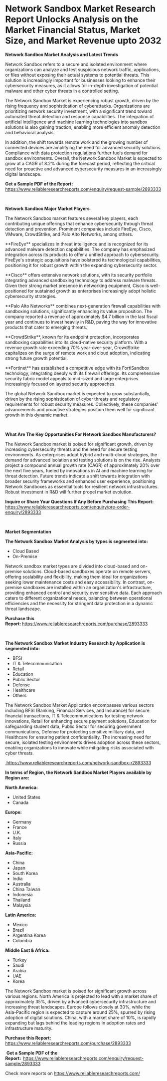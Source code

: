 <p><h1>Network Sandbox Market Research Report Unlocks Analysis on the Market Financial Status, Market Size, and Market Revenue upto 2032</h1></p><p><strong>Network Sandbox Market Analysis and Latest Trends</strong></p>
<p><p>Network Sandbox refers to a secure and isolated environment where organizations can analyze and test suspicious network traffic, applications, or files without exposing their actual systems to potential threats. This solution is increasingly important for businesses looking to enhance their cybersecurity measures, as it allows for in-depth investigation of potential malware and other cyber threats in a controlled setting.</p><p>The Network Sandbox Market is experiencing robust growth, driven by the rising frequency and sophistication of cyberattacks. Organizations are prioritizing network security investment, with a significant trend toward automated threat detection and response capabilities. The integration of artificial intelligence and machine learning technologies into sandbox solutions is also gaining traction, enabling more efficient anomaly detection and behavioral analysis.</p><p>In addition, the shift towards remote work and the growing number of connected devices are amplifying the need for advanced security solutions. Compliance with data protection regulations further fuels demand for sandbox environments. Overall, the Network Sandbox Market is expected to grow at a CAGR of 8.2% during the forecast period, reflecting the critical need for proactive and advanced cybersecurity measures in an increasingly digital landscape.</p></p>
<p><strong>Get a Sample PDF of the Report:&nbsp;</strong> <a href="https://www.reliableresearchreports.com/enquiry/request-sample/2893333?utm_campaign=2652&utm_medium=2&utm_source=Github&utm_content=ia&utm_term=15032025&utm_id=network-sandbox">https://www.reliableresearchreports.com/enquiry/request-sample/2893333</a></p>
<p>&nbsp;</p>
<p><strong>Network Sandbox Major Market Players</strong></p>
<p><p>The Network Sandbox market features several key players, each contributing unique offerings that enhance cybersecurity through threat detection and prevention. Prominent companies include FireEye, Cisco, VMware, CrowdStrike, and Palo Alto Networks, among others.</p><p>**FireEye** specializes in threat intelligence and is recognized for its advanced malware detection capabilities. The company has emphasized integration across its products to offer a unified approach to cybersecurity. FireEye's strategic acquisitions have bolstered its technological capabilities, positioning it for robust growth within the expanding cybersecurity sector.</p><p>**Cisco** offers extensive network solutions, with its security portfolio integrating advanced sandboxing technology to address malware threats. Given their strong market presence in networking equipment, Cisco is well-positioned for sustained growth as enterprises increasingly adopt holistic cybersecurity strategies.</p><p>**Palo Alto Networks** combines next-generation firewall capabilities with sandboxing solutions, significantly enhancing its value proposition. The company reported a revenue of approximately $4.7 billion in the last fiscal year and continues to invest heavily in R&D, paving the way for innovative products that cater to emerging threats.</p><p>**CrowdStrike**, known for its endpoint protection, incorporates sandboxing capabilities into its cloud-native security platform. With a revenue growth rate exceeding 70% year-over-year, CrowdStrike capitalizes on the surge of remote work and cloud adoption, indicating strong future growth potential.</p><p>**Fortinet** has established a competitive edge with its FortiSandbox technology, integrating deeply with its firewall offerings. Its comprehensive security fabric model appeals to mid-sized and large enterprises increasingly focused on layered security approaches.</p><p>The global Network Sandbox market is expected to grow substantially, driven by the rising sophistication of cyber threats and regulatory requirements for robust security measures. Collectively, these companies’ advancements and proactive strategies position them well for significant growth in this dynamic market.</p></p>
<p>&nbsp;</p>
<p><strong>What Are The Key Opportunities For Network Sandbox Manufacturers?</strong></p>
<p><p>The Network Sandbox market is poised for significant growth, driven by increasing cybersecurity threats and the need for secure testing environments. As enterprises adopt hybrid and multi-cloud strategies, the demand for advanced isolation and testing solutions is on the rise. Analysts project a compound annual growth rate (CAGR) of approximately 20% over the next five years, fueled by innovations in AI and machine learning for threat detection. Future trends indicate a shift towards integration with broader security frameworks and enhanced user experience, positioning Network Sandboxes as essential tools for resilient network infrastructures. Robust investment in R&D will further propel market evolution.</p></p>
<p><strong>Inquire or Share Your Questions If Any Before Purchasing This Report:</strong> <a href="https://www.reliableresearchreports.com/enquiry/pre-order-enquiry/2893333?utm_campaign=2652&utm_medium=2&utm_source=Github&utm_content=ia&utm_term=15032025&utm_id=network-sandbox">https://www.reliableresearchreports.com/enquiry/pre-order-enquiry/2893333</a></p>
<p>&nbsp;</p>
<p><strong>Market Segmentation</strong></p>
<p><strong>The Network Sandbox Market Analysis by types is segmented into:</strong></p>
<p><ul><li>Cloud Based</li><li>On-Premise</li></ul></p>
<p><p>Network sandbox market types are divided into cloud-based and on-premise solutions. Cloud-based sandboxes operate on remote servers, offering scalability and flexibility, making them ideal for organizations seeking lower maintenance costs and easy accessibility. In contrast, on-premise sandboxes are installed within an organization's infrastructure, providing enhanced control and security over sensitive data. Each approach caters to different organizational needs, balancing between operational efficiencies and the necessity for stringent data protection in a dynamic threat landscape.</p></p>
<p><strong>Purchase this Report:&nbsp;</strong><a href="https://www.reliableresearchreports.com/purchase/2893333?utm_campaign=2652&utm_medium=2&utm_source=Github&utm_content=ia&utm_term=15032025&utm_id=network-sandbox">https://www.reliableresearchreports.com/purchase/2893333</a></p>
<p>&nbsp;</p>
<p><strong>The Network Sandbox Market Industry Research by Application is segmented into:</strong></p>
<p><ul><li>BFSI</li><li>IT & Telecommunication</li><li>Retail</li><li>Education</li><li>Public Sector</li><li>Defense</li><li>Healthcare</li><li>Others</li></ul></p>
<p><p>The Network Sandbox Market Application encompasses various sectors including BFSI (Banking, Financial Services, and Insurance) for secure financial transactions, IT & Telecommunications for testing network innovations, Retail for enhancing secure payment solutions, Education for safeguarding student data, Public Sector for securing government communications, Defense for protecting sensitive military data, and Healthcare for ensuring patient confidentiality. The increasing need for secure, isolated testing environments drives adoption across these sectors, enabling organizations to innovate while mitigating risks associated with cyber threats.</p></p>
<p><a href="https://www.reliableresearchreports.com/network-sandbox-r2893333?utm_campaign=2652&utm_medium=2&utm_source=Github&utm_content=ia&utm_term=15032025&utm_id=network-sandbox">&nbsp;https://www.reliableresearchreports.com/network-sandbox-r2893333</a></p>
<p><strong>In terms of Region, the Network Sandbox Market Players available by Region are:</strong></p>
<p>
    <p> <strong> North America: </strong>
        <ul>
            <li>United States</li>
            <li>Canada</li>
        </ul>
        </p> 
    <p> <strong> Europe: </strong>
        <ul>
            <li>Germany</li>
            <li>France</li>
            <li>U.K.</li>
            <li>Italy</li>
            <li>Russia</li>
        </ul>
        </p> 
    <p> <strong> Asia-Pacific: </strong>
        <ul>
            <li>China</li>
            <li>Japan</li>
            <li>South Korea</li>
            <li>India</li>
            <li>Australia</li>
            <li>China Taiwan</li>
            <li>Indonesia</li>
            <li>Thailand</li>
            <li>Malaysia</li>
        </ul>
        </p> 
    <p> <strong> Latin America: </strong>
        <ul>
            <li>Mexico</li>
            <li>Brazil</li>
            <li>Argentina Korea</li>
            <li>Colombia</li>
        </ul>
        </p> 
    <p> <strong> Middle East & Africa: </strong>
        <ul>
            <li>Turkey</li>
            <li>Saudi</li>
            <li>Arabia</li>
            <li>UAE</li>
            <li>Korea</li>
        </ul>
    </p>
    </p>
<p><p>The Network Sandbox market is poised for significant growth across various regions. North America is projected to lead with a market share of approximately 35%, driven by advanced cybersecurity infrastructure and increasing threat landscapes. Europe follows closely at 30%, while the Asia-Pacific region is expected to capture around 25%, spurred by rising adoption of digital solutions. China, with a market share of 10%, is rapidly expanding but lags behind the leading regions in adoption rates and infrastructure maturity.</p></p>
<p><strong>Purchase this Report: </strong><a href="https://www.reliableresearchreports.com/purchase/2893333?utm_campaign=2652&utm_medium=2&utm_source=Github&utm_content=ia&utm_term=15032025&utm_id=network-sandbox">https://www.reliableresearchreports.com/purchase/2893333</a></p>
<p>&nbsp;<strong>Get a Sample PDF of the Report:&nbsp;&nbsp;</strong><a href="https://www.reliableresearchreports.com/enquiry/request-sample/2893333?utm_campaign=2652&utm_medium=2&utm_source=Github&utm_content=ia&utm_term=15032025&utm_id=network-sandbox">https://www.reliableresearchreports.com/enquiry/request-sample/2893333</a></p>
<p><strong></strong></p>
<p>Check more reports on <a href="https://www.reliableresearchreports.com/?utm_campaign=2652&utm_medium=2&utm_source=Github&utm_content=ia&utm_term=15032025&utm_id=network-sandbox">https://www.reliableresearchreports.com/</a></p>